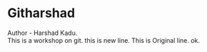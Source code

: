 # Githarshad
Author - Harshad Kadu.
<br>
This is a workshop on git.
this is new line.
This is Original line.
ok.